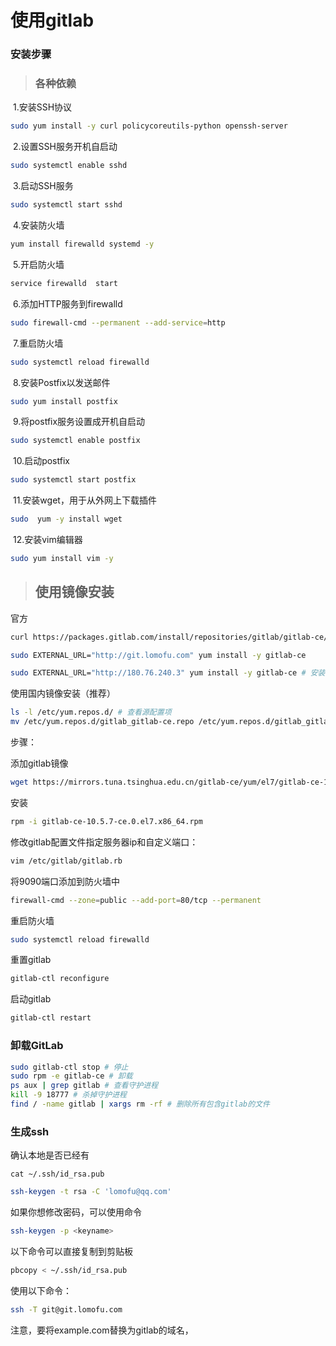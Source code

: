# 使用gitlab



### 安装步骤



>### 各种依赖

​	1.安装SSH协议

```bash
sudo yum install -y curl policycoreutils-python openssh-server
```

​	2.设置SSH服务开机自启动

```bash
sudo systemctl enable sshd
```

​	3.启动SSH服务

```bash
sudo systemctl start sshd
```

​	4.安装防火墙

```bash
yum install firewalld systemd -y
```

​	5.开启防火墙

```bash
service firewalld  start
```

​	6.添加HTTP服务到firewalld

```bash
sudo firewall-cmd --permanent --add-service=http
```

​	7.重启防火墙

```bash
sudo systemctl reload firewalld
```

​	8.安装Postfix以发送邮件

```bash
sudo yum install postfix
```

​	9.将postfix服务设置成开机自启动

```bash
sudo systemctl enable postfix
```

​	10.启动postfix

```bash
sudo systemctl start postfix
```

​	11.安装wget，用于从外网上下载插件

```bash
sudo  yum -y install wget
```

​	12.安装vim编辑器

```bash
sudo yum install vim -y
```



> ## 使用镜像安装



官方

```bash
curl https://packages.gitlab.com/install/repositories/gitlab/gitlab-ce/script.rpm.sh | sudo bash

sudo EXTERNAL_URL="http://git.lomofu.com" yum install -y gitlab-ce 

sudo EXTERNAL_URL="http://180.76.240.3" yum install -y gitlab-ce # 安装 GitLab
```



使用国内镜像安装（推荐）

```bash
ls -l /etc/yum.repos.d/ # 查看源配置项
mv /etc/yum.repos.d/gitlab_gitlab-ce.repo /etc/yum.repos.d/gitlab_gitlab-ce.repo.bak # 备份源配置项（也可以直接删除 rm）
```



步骤：

添加gitlab镜像

```bash
wget https://mirrors.tuna.tsinghua.edu.cn/gitlab-ce/yum/el7/gitlab-ce-10.5.7-ce.0.el7.x86_64.rpm
```

安装

```bash
rpm -i gitlab-ce-10.5.7-ce.0.el7.x86_64.rpm
```

修改gitlab配置文件指定服务器ip和自定义端口：

```bash
vim /etc/gitlab/gitlab.rb
```

将9090端口添加到防火墙中

```bash
firewall-cmd --zone=public --add-port=80/tcp --permanent 
```

重启防火墙

```bash
sudo systemctl reload firewalld
```

重置gitlab

```bash
gitlab-ctl reconfigure
```

启动gitlab

```bash
gitlab-ctl restart
```



### 卸载GitLab

```bash
sudo gitlab-ctl stop # 停止
sudo rpm -e gitlab-ce # 卸载
ps aux | grep gitlab # 查看守护进程
kill -9 18777 # 杀掉守护进程
find / -name gitlab | xargs rm -rf # 删除所有包含gitlab的文件
```





### 生成ssh

确认本地是否已经有

```
cat ~/.ssh/id_rsa.pub
```

```bash
ssh-keygen -t rsa -C 'lomofu@qq.com'
```

如果你想修改密码，可以使用命令

```bash
ssh-keygen -p <keyname>
```

以下命令可以直接复制到剪贴板

```bash
pbcopy < ~/.ssh/id_rsa.pub
```

使用以下命令：

```bash
ssh -T git@git.lomofu.com
```

注意，要将example.com替换为gitlab的域名，